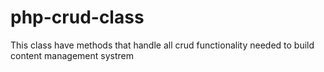 # php-crud-class
This class have methods that handle all crud functionality needed to build content management systrem
